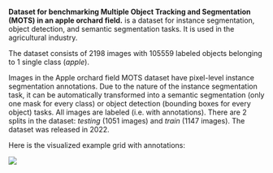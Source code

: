 **Dataset for benchmarking Multiple Object Tracking and Segmentation (MOTS) in an apple orchard field.** is a dataset for instance segmentation, object detection, and semantic segmentation tasks. It is used in the agricultural industry. 



The dataset consists of 2198 images with 105559 labeled objects belonging to 1 single class (*apple*).

Images in the Apple orchard field MOTS dataset have pixel-level instance segmentation annotations. Due to the nature of the instance segmentation task, it can be automatically transformed into a semantic segmentation (only one mask for every class) or object detection (bounding boxes for every object) tasks. All images are labeled (i.e. with annotations). There are 2 splits in the dataset: *testing* (1051 images) and *train* (1147 images). The dataset was released in 2022.

Here is the visualized example grid with annotations:

<img src="https://github.com/dataset-ninja/apple-mots/raw/main/visualizations/horizontal_grid.png">
